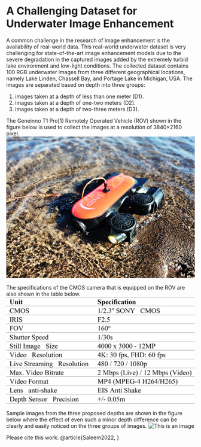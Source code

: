 # A Challenging Dataset for Underwater Image Enhancement
A common challenge in the research of image enhancement is the availability of real-world data. This real-world underwater dataset is very challenging for state-of-the-art image enhancement models due to the severe degradation in the captured images added by the extremely turbid lake environment and low-light conditions. The collected dataset contains 100 RGB underwater images from three different geographical locations, namely Lake Linden, Chassell Bay, and Portage Lake in Michigan, USA. The images are separated based on depth into three groups:
1) images taken at a depth of less than one meter (D1).
2) images taken at a depth of one-two meters (D2).
3) images taken at a depth of two-three meters (D3).

The Geneinno T1 Pro[1] Remotely Operated Vehicle (ROV) shown in the figure below is used to collect the images at a resolution of 3840×2160 pixel.
![This is an image](/Supp/Geneinno.png)

The specifications of the CMOS camera that is equipped on the ROV are also shown in the table below.
![This is an image](/Supp/Specs.png)

Sample images from the three proposed depths are shown in the figure below where the effect of even such a minor depth difference can be clearly and easily noticed on the three groups of images. 
![This is an image](/Supp/Samples.png)

Please cite this work:
@article{Saleem2022,
}
